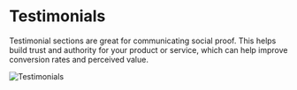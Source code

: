 # Testimonials

Testimonial sections are great for communicating social proof. This helps build trust and authority for your product or service, which can help improve conversion rates and perceived value.

![Testimonials](https://github.com/user-attachments/assets/a18c68fe-0ce2-42bd-93a1-290762a081da)